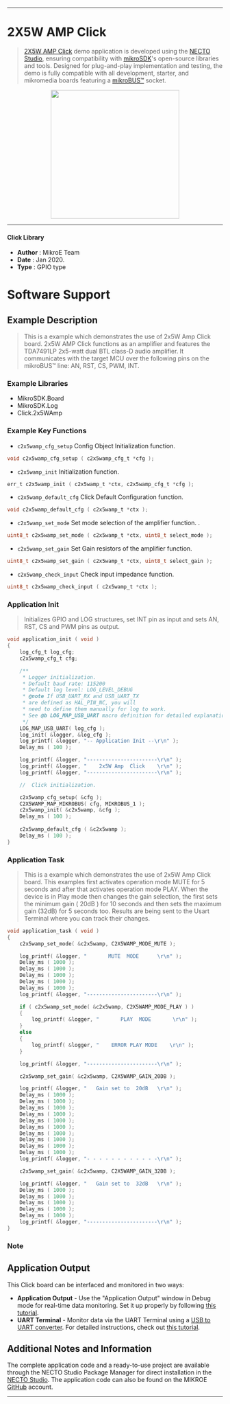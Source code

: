 
---
# 2X5W AMP Click

> [2X5W AMP Click](https://www.mikroe.com/?pid_product=MIKROE-2477) demo application is developed using
the [NECTO Studio](https://www.mikroe.com/necto), ensuring compatibility with [mikroSDK](https://www.mikroe.com/mikrosdk)'s
open-source libraries and tools. Designed for plug-and-play implementation and testing, the demo is fully compatible with
all development, starter, and mikromedia boards featuring a [mikroBUS&trade;](https://www.mikroe.com/mikrobus) socket.

<p align="center">
  <img src="https://www.mikroe.com/?pid_product=MIKROE-2477&image=1" height=300px>
</p>

---

#### Click Library

- **Author**        : MikroE Team
- **Date**          : Jan 2020.
- **Type**          : GPIO type

# Software Support

## Example Description

>
> This is a example which demonstrates the use of 2x5W Amp Click board.
> 2x5W AMP Click functions as an amplifier and features the TDA7491LP 
> 2x5-watt dual BTL class-D audio amplifier.
> It communicates with the target MCU over the following pins
> on the mikroBUS&trade; line: AN, RST, CS, PWM, INT.
>

### Example Libraries

- MikroSDK.Board
- MikroSDK.Log
- Click.2x5WAmp

### Example Key Functions

- `c2x5wamp_cfg_setup` Config Object Initialization function. 
```c
void c2x5wamp_cfg_setup ( c2x5wamp_cfg_t *cfg );
``` 
 
- `c2x5wamp_init` Initialization function. 
```c
err_t c2x5wamp_init ( c2x5wamp_t *ctx, c2x5wamp_cfg_t *cfg );
```

- `c2x5wamp_default_cfg` Click Default Configuration function. 
```c
void c2x5wamp_default_cfg ( c2x5wamp_t *ctx );
```

- `c2x5wamp_set_mode` Set mode selection of the amplifier function. . 
```c
uint8_t c2x5wamp_set_mode ( c2x5wamp_t *ctx, uint8_t select_mode );
```

- `c2x5wamp_set_gain` Set Gain resistors of the amplifier function. 
```c
uint8_t c2x5wamp_set_gain ( c2x5wamp_t *ctx, uint8_t select_gain );
```

- `c2x5wamp_check_input` Check input impedance function. 
```c
uint8_t c2x5wamp_check_input ( c2x5wamp_t *ctx );
```

### Application Init

>
> Initializes GPIO and LOG structures,
> set INT pin as input and sets AN, RST, CS and PWM pins as output.
> 

```c
void application_init ( void )
{
    log_cfg_t log_cfg;
    c2x5wamp_cfg_t cfg;

    /** 
     * Logger initialization.
     * Default baud rate: 115200
     * Default log level: LOG_LEVEL_DEBUG
     * @note If USB_UART_RX and USB_UART_TX 
     * are defined as HAL_PIN_NC, you will 
     * need to define them manually for log to work. 
     * See @b LOG_MAP_USB_UART macro definition for detailed explanation.
     */
    LOG_MAP_USB_UART( log_cfg );
    log_init( &logger, &log_cfg );
    log_printf( &logger, "-- Application Init --\r\n" );
    Delay_ms ( 100 );

    log_printf( &logger, "-----------------------\r\n" );
    log_printf( &logger, "    2x5W Amp  Click    \r\n" );
    log_printf( &logger, "-----------------------\r\n" );

    //  Click initialization.

    c2x5wamp_cfg_setup( &cfg );
    C2X5WAMP_MAP_MIKROBUS( cfg, MIKROBUS_1 );
    c2x5wamp_init( &c2x5wamp, &cfg );
    Delay_ms ( 100 );
    
    c2x5wamp_default_cfg ( &c2x5wamp );
    Delay_ms ( 100 );
}
```

### Application Task

>
> This is a example which demonstrates the use of 2x5W Amp Click board.
> This examples first activates operation mode MUTE for 5 seconds and after that activates operation mode PLAY.
> When the device is in Play mode then changes the gain selection, the first sets the minimum gain ( 20dB ) for 10 seconds
> and then sets the maximum gain (32dB) for 5 seconds too.
> Results are being sent to the Usart Terminal where you can track their changes.
> 

```c
void application_task ( void )
{
    c2x5wamp_set_mode( &c2x5wamp, C2X5WAMP_MODE_MUTE );

    log_printf( &logger, "       MUTE  MODE      \r\n" );
    Delay_ms ( 1000 );
    Delay_ms ( 1000 );
    Delay_ms ( 1000 );
    Delay_ms ( 1000 );
    Delay_ms ( 1000 );
    log_printf( &logger, "-----------------------\r\n" );

    if ( c2x5wamp_set_mode( &c2x5wamp, C2X5WAMP_MODE_PLAY ) )
    {
        log_printf( &logger, "       PLAY  MODE       \r\n" );
    }
    else
    {
        log_printf( &logger, "    ERROR PLAY MODE    \r\n" );
    }

    log_printf( &logger, "-----------------------\r\n" );

    c2x5wamp_set_gain( &c2x5wamp, C2X5WAMP_GAIN_20DB );

    log_printf( &logger, "   Gain set to  20dB   \r\n" );
    Delay_ms ( 1000 );
    Delay_ms ( 1000 );
    Delay_ms ( 1000 );
    Delay_ms ( 1000 );
    Delay_ms ( 1000 );
    Delay_ms ( 1000 );
    Delay_ms ( 1000 );
    Delay_ms ( 1000 );
    Delay_ms ( 1000 );
    Delay_ms ( 1000 );
    log_printf( &logger, "- - - - - - - - - - - -\r\n" );

    c2x5wamp_set_gain( &c2x5wamp, C2X5WAMP_GAIN_32DB );

    log_printf( &logger, "   Gain set to  32dB   \r\n" );
    Delay_ms ( 1000 );
    Delay_ms ( 1000 );
    Delay_ms ( 1000 );
    Delay_ms ( 1000 );
    Delay_ms ( 1000 );
    log_printf( &logger, "-----------------------\r\n" );
}
```

### Note

## Application Output

This Click board can be interfaced and monitored in two ways:
- **Application Output** - Use the "Application Output" window in Debug mode for real-time data monitoring.
Set it up properly by following [this tutorial](https://www.youtube.com/watch?v=ta5yyk1Woy4).
- **UART Terminal** - Monitor data via the UART Terminal using
a [USB to UART converter](https://www.mikroe.com/click/interface/usb?interface*=uart,uart). For detailed instructions,
check out [this tutorial](https://help.mikroe.com/necto/v2/Getting%20Started/Tools/UARTTerminalTool).

## Additional Notes and Information

The complete application code and a ready-to-use project are available through the NECTO Studio Package Manager for 
direct installation in the [NECTO Studio](https://www.mikroe.com/necto). The application code can also be found on
the MIKROE [GitHub](https://github.com/MikroElektronika/mikrosdk_click_v2) account.

---
